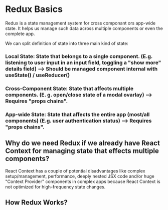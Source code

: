 # Redux Basics

Redux is a state management system for cross componant ors app-wide state. It helps us manage such data across multiple components or even the complete app. 

We can split definition of state into three main kind of state:

### Local State: State that belongs to a single component. (E.g. listening to user input in an input field, toggling a "show more" details field) --> Should be managed component internal with useState() / useReducer()

### Cross-Component State: State that affects multiple components. (E. g. open/close state of a modal ovarlay) --> Requires "props chains".

### App-wide State: State that affects the entire app (most/all components) (E.g. user authentication status) --> Requires "props chains".

## Why do we need Redux if we already have React Context for managing state that effects multiple components?

React Context has a couple of potential disadvantages like complex setup/management, performance, deeply nested JSX code and/or huge "Context Provider" components in complex apps because React Context is not optimized for high-frequency state changes.

## How Redux Works?



